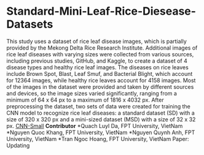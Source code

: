 # Standard-Mini-Leaf-Rice-Diesease-Datasets
This study uses a dataset of rice leaf disease images, which is partially provided by the Mekong Delta Rice Research Institute. Additional images of rice leaf diseases with varying sizes were collected from various sources, including previous studies, GitHub, and Kaggle, to create a dataset of 4 disease types and healthy rice leaf images. The diseases on rice leaves include Brown Spot, Blast, Leaf Smuf, and Bacterial Blight, which account for 12364 images, while healthy rice leaves account for 4158 images. Most of the images in the dataset were provided and taken by different sources and devices, so the image sizes varied significantly, ranging from a minimum of 64 x 64 px to a maximum of 1816 x 4032 px. After preprocessing the dataset, two sets of data were created for training the CNN model to recognize rice leaf diseases: a standard dataset (SD) with a size of 320 x 320 px and a mini-sized dataset (MSD) with a size of 32 x 32 px.
[CNN-Small](https://github.com/EnalisUs/CNN-Small)
**Contributor**
 *Quach Luyl Da, FPT University, VietNam 
 *Nguyen Quoc Khang, FPT University, VietNam 
 *Nguyen Quynh Anh, FPT University, VietNam 
 *Tran Ngoc Hoang, FPT University, VietNam 
Paper: Updating
